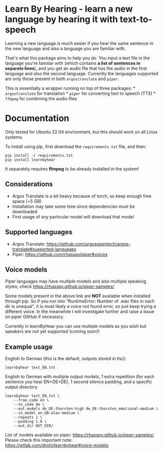 # Learn By Hearing - learn a new language by hearing it with text-to-speech

Learning a new language is much easier if you hear the same sentence in the new language and also a language you are familiar with.

That's what this package aims to help you do.  You input a text file in the language you're familiar with (which contains **a list of sentences in separate lines**), and you get an audio file that has the audio in the first language and also the second language.  Currently the languages supported are only those present in both `argostranslate` and `piper`.

This is essentially a wrapper running on top of three packages:
    * `argostranslate` for translation
    * `piper` for converting text to speech (TTS)
    * `ffmpeg` for combining the audio files

# Documentation

Only tested for Ubuntu 22.04 environment, but this should work on all Linux systems.

To install using pip, first download the `requirements.txt` file, and then: 
```
pip install -r requirements.txt
pip install learnbyhear
```

It separately requires **ffmpeg** to be already installed in the system!

## Considerations

- Argos Translate is a bit heavy because of torch, so keep enough free space (~5 GB)
- Installation may take some time since dependencies must be downloaded
- First usage of any particular model will download that model

## Supported languages

- Argos Translate: https://github.com/argosopentech/argos-translate#supported-languages
- Piper: https://github.com/rhasspy/piper#voices

## Voice models

Piper languages may have multiple models and also multiple speaking styles; check https://rhasspy.github.io/piper-samples/

Some models present in the above link are **NOT** available when installed through pip.  So if you run into "RuntimeError: Number of .wav files in each dir is unequal", it is most likely a voice not found error, so just keep trying a different voice.  In the meanwhile I will investigate further and raise a issue on piper GitHub if necessary.

Currently in learnByHear you can use multiple models as you wish but speakers are not yet supported (coming soon!)

## Example usage

English to German (this is the default, outputs stored in tts/):
```
learnbyhear text_EN.txt
```

English to German with multiple output models, 1 extra repetition (for each sentence you hear EN+DE+DE), 1 second silence padding, and a specific output directory
```
learnbyhear text_EN.txt \
    --from_code en \
    --to_code de \
    --out_models de_DE-thorsten-high de_DE-thorsten_emotional-medium \
    --in_model en_GB-alan-medium \
    --repeats 1 \
    --padding 1.0 \
    --out_dir OUT_DIR/
```

List of models available on piper: https://rhasspy.github.io/piper-samples/ Please check this important note: https://gitlab.com/drohi/learnbyhear#voice-models

